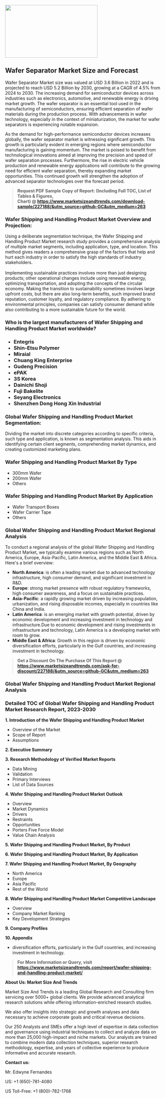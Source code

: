 <p><img class="alignnone size-medium wp-image-20088" src="https://ffe5etoiles.com/wp-content/uploads/2024/12/MST1-300x171.png" alt="" width="300" height="171" /></p><h2>Wafer Separator Market Size and Forecast</h2><p>Wafer Separator Market size was valued at USD 3.6 Billion in 2022 and is projected to reach USD 5.2 Billion by 2030, growing at a CAGR of 4.5% from 2024 to 2030. The increasing demand for semiconductor devices across industries such as electronics, automotive, and renewable energy is driving market growth. The wafer separator is an essential tool used in the manufacturing of semiconductors, ensuring efficient separation of wafer materials during the production process. With advancements in wafer technology, especially in the context of miniaturization, the market for wafer separators is experiencing notable expansion.</p><p>As the demand for high-performance semiconductor devices increases globally, the wafer separator market is witnessing significant growth. This growth is particularly evident in emerging regions where semiconductor manufacturing is gaining momentum. The market is poised to benefit from technological innovations aimed at improving the precision and speed of wafer separation processes. Furthermore, the rise in electric vehicle production and renewable energy applications will contribute to the growing need for efficient wafer separation, thereby expanding market opportunities. This continued growth will strengthen the adoption of advanced separator technologies over the forecast period.</p></p><blockquote id="" class=""><strong>Request PDF Sample Copy of Report: (Including Full TOC, List of Tables &amp; Figures, Chart)&nbsp;@&nbsp;<strong><a href="https://www.marketsizeandtrends.com/download-sample/227188/&utm_source=github-GC&utm_medium=263" target="_blank">https://www.marketsizeandtrends.com/download-sample/227188/&utm_source=github-GC&utm_medium=263</a></strong></strong></blockquote><h3 id="" class="">Wafer Shipping and Handling Product Market&nbsp;Overview and Projection:</h3><p id="" class="">Using a deliberate segmentation technique, the Wafer Shipping and Handling Product Market research study provides a comprehensive analysis of multiple market segments, including application, type, and location. This method gives readers a comprehensive grasp of the factors that help and hurt each industry in order to satisfy the high standards of industry stakeholders. <br /> <br />Implementing sustainable practices involves more than just designing products; other operational changes include using renewable energy, optimizing transportation, and adopting the concepts of the circular economy. Making the transition to sustainability sometimes involves large upfront costs, but there are also long-term benefits, such improved brand reputation, customer loyalty, and regulatory compliance. By adhering to environmental principles, companies can satisfy consumer demand while also contributing to a more sustainable future for the world.</p><h3 id="" class="">Who is the largest manufacturers of&nbsp;Wafer Shipping and Handling Product Market worldwide?</h3><h3 class=""><p><ul><li>Entegris </li><li> Shin-Etsu Polymer </li><li> Miraial </li><li> Chuang King Enterprise </li><li> Gudeng Precision </li><li> ePAK </li><li> 3S Korea </li><li> Dainichi Shoji </li><li> Fuji Bakelite </li><li> Seyang Electronics </li><li> Shenzhen Dong Hong Xin Industrial</li></ul></p></h3><h3 id="" class="">Global&nbsp;Wafer Shipping and Handling Product Market Segmentation:</h3><p id="" class="">Dividing the market into discrete categories according to specific criteria, such type and application, is known as segmentation analysis. This aids in identifying certain client segments, comprehending market dynamics, and creating customized marketing plans.</p><h3 id="" class="">Wafer Shipping and Handling Product Market&nbsp;By Type</h3><p><p><ul><li>300mm Wafer</li><li> 200mm Wafer</li><li> Others</p></li></ul></p></p><h3 id="" class="">Wafer Shipping and Handling Product Market&nbsp;By Application</h3><p class=""><p><ul><li>Wafer Transport Boxes</li><li> Wafer Carrier Tape</li><li> Others</li></ul></p></p><h3 id="" class="">Global Wafer Shipping and Handling Product Market Regional Analysis</h3><p id="" class="">To conduct a regional analysis of the global Wafer Shipping and Handling Product Market, we typically examine various regions such as North America, Europe, Asia-Pacific, Latin America, and the Middle East &amp; Africa. Here's a brief overview:</p><ul><li><strong>North America</strong>: is often a leading market due to advanced technology infrastructure, high consumer demand, and significant investment in R&amp;D.</li><li><strong>Europe</strong>: strong market presence with robust regulatory frameworks, high consumer awareness, and a focus on sustainable practices.</li><li><strong>Asia-Pacific</strong>: a rapidly growing market driven by increasing population, urbanization, and rising disposable incomes, especially in countries like China and India.</li><li><strong>Latin America</strong>: is an emerging market with growth potential, driven by economic development and increasing investment in technology and infrastructure.Due to economic development and rising investments in infrastructure and technology, Latin America is a developing market with room to grow.</li><li><strong>Middle East &amp; Africa</strong>: Growth in this region is driven by economic diversification efforts, particularly in the Gulf countries, and increasing investment in technology.</li></ul><blockquote id="" class=""><strong>Get a Discount On The Purchase Of This Report @ <strong><a href="https://www.marketsizeandtrends.com/ask-for-discount/227188/&utm_source=github-GC&utm_medium=263" target="_blank">https://www.marketsizeandtrends.com/ask-for-discount/227188/&utm_source=github-GC&utm_medium=263</a></strong></strong></blockquote><h3 id="" class="">Global Wafer Shipping and Handling Product Market Regional Analysis</h3><h3 id="" class="">Detailed TOC of Global Wafer Shipping and Handling Product Market Research Report, 2023-2030</h3><p id="" class=""><strong>1. Introduction of the Wafer Shipping and Handling Product Market</strong></p><ul><li>Overview of the Market</li><li>Scope of Report</li><li>Assumptions</li></ul><p id="" class=""><strong>2. Executive Summary</strong></p><p id="" class=""><strong>3. Research Methodology of Verified Market Reports</strong></p><ul><li>Data Mining</li><li>Validation</li><li>Primary Interviews</li><li>List of Data Sources</li></ul><p id="" class=""><strong>4. Wafer Shipping and Handling Product Market Outlook</strong></p><ul><li>Overview</li><li>Market Dynamics</li><li>Drivers</li><li>Restraints</li><li>Opportunities</li><li>Porters Five Force Model</li><li>Value Chain Analysis</li></ul><p id="" class=""><strong>5. Wafer Shipping and Handling Product Market, By Product</strong></p><p id="" class=""><strong>6. Wafer Shipping and Handling Product Market, By Application</strong></p><p id="" class=""><strong>7. Wafer Shipping and Handling Product Market, By Geography</strong></p><ul><li>North America</li><li>Europe</li><li>Asia Pacific</li><li>Rest of the World</li></ul><p id="" class=""><strong>8. Wafer Shipping and Handling Product Market Competitive Landscape</strong></p><ul><li>Overview</li><li>Company Market Ranking</li><li>Key Development Strategies</li></ul><p id="" class=""><strong>9. Company Profiles</strong></p><p id="" class=""><strong>10. Appendix</strong></p><ul><li>diversification efforts, particularly in the Gulf countries, and increasing investment in technology.</li></ul><blockquote id="" class=""><strong>For More Information or Query, visit <strong><strong><a href="https://www.marketsizeandtrends.com/report/wafer-shipping-and-handling-product-market/" target="_blank">https://www.marketsizeandtrends.com/report/wafer-shipping-and-handling-product-market/</a></strong></strong></strong></blockquote><p id="" class=""><strong>About Us: Market Size And Trends</strong></p><p id="" class="">Market Size And Trends is a leading Global Research and Consulting firm servicing over 5000+ global clients. We provide advanced analytical research solutions while offering information-enriched research studies.</p><p id="" class="">We also offer insights into strategic and growth analyses and data necessary to achieve corporate goals and critical revenue decisions.</p><p id="" class="">Our 250 Analysts and SMEs offer a high level of expertise in data collection and governance using industrial techniques to collect and analyze data on more than 25,000 high-impact and niche markets. Our analysts are trained to combine modern data collection techniques, superior research methodology, expertise, and years of collective experience to produce informative and accurate research.</p><p id="" class=""><strong>Contact us:</strong></p><p id="" class="">Mr. Edwyne Fernandes</p><p id="" class="">US: +1 (650)-781-4080</p><p id="" class="">US Toll-Free: +1 (800)-782-1768</p>

